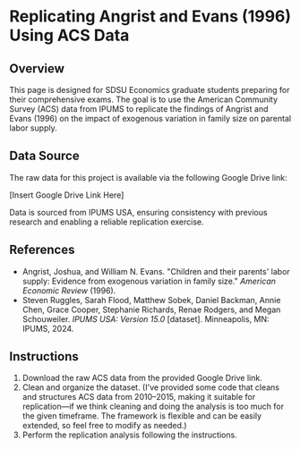 # Replicating Angrist and Evans (1996) Using ACS Data

## Overview
This page is designed for SDSU Economics graduate students preparing for their comprehensive exams. The goal is to use the American Community Survey (ACS) data from IPUMS to replicate the findings of Angrist and Evans (1996) on the impact of exogenous variation in family size on parental labor supply. 

## Data Source
The raw data for this project is available via the following Google Drive link:

[Insert Google Drive Link Here]

Data is sourced from IPUMS USA, ensuring consistency with previous research and enabling a reliable replication exercise.

## References
- Angrist, Joshua, and William N. Evans. "Children and their parents' labor supply: Evidence from exogenous variation in family size." *American Economic Review* (1996).
- Steven Ruggles, Sarah Flood, Matthew Sobek, Daniel Backman, Annie Chen, Grace Cooper, Stephanie Richards, Renae Rodgers, and Megan Schouweiler. *IPUMS USA: Version 15.0* [dataset]. Minneapolis, MN: IPUMS, 2024.

## Instructions
1. Download the raw ACS data from the provided Google Drive link.
2. Clean and organize the dataset. (I've provided some code that cleans and structures ACS data from 2010–2015, making it suitable for replication—if we think cleaning and doing the analysis is too much for the given timeframe. The framework is flexible and can be easily extended, so feel free to modify as needed.)
3. Perform the replication analysis following the instructions.
